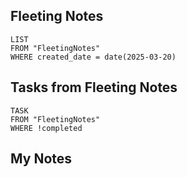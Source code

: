 
## Fleeting Notes
```dataview
LIST
FROM "FleetingNotes"
WHERE created_date = date(2025-03-20) 
```

## Tasks from Fleeting Notes
```dataview
TASK
FROM "FleetingNotes"
WHERE !completed
```

## My Notes
